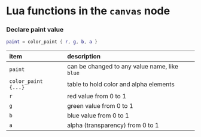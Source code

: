 # Lua functions in the `canvas` node

### Declare paint value
```lua
paint = color_paint { r, g, b, a }
```

item | description
:-- | :--
`paint` | can be changed to any value name, like `blue`
`color_paint {...}` | table to hold color and alpha elements
`r` | red value from 0 to 1
`g` | green value from 0 to 1
`b` | blue value from 0 to 1
`a` | alpha (transparency) from 0 to 1

